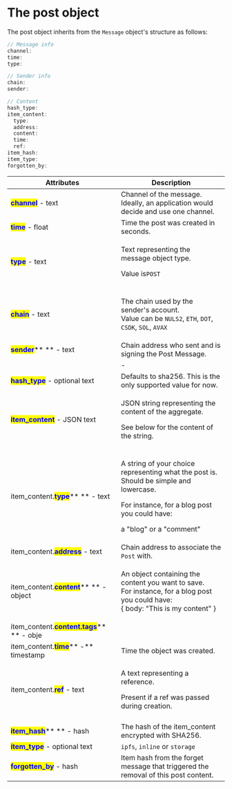 # The post object

The post object inherits from the `Message` object's structure as follows:

```javascript
// Message info
channel:
time:
type:

// Sender info
chain:
sender:

// Content
hash_type:
item_content:
  type:
  address:
  content:
  time:
  ref:
item_hash:
item_type:
forgotten_by:
```



| Attributes                                                                                                           | Description                                                                                                                                                                     |
| -------------------------------------------------------------------------------------------------------------------- | ------------------------------------------------------------------------------------------------------------------------------------------------------------------------------- |
| <mark style="color:blue;">**channel**</mark> - text                                                                  | Channel of the message. Ideally, an application would decide and use one channel.                                                                                               |
| <mark style="color:blue;">**time**</mark> - float                                                                    | Time the post was created in seconds.                                                                                                                                           |
| <mark style="color:blue;">**type**</mark> - text                                                                     | <p>Text representing the message object type.</p><p>Value is<code>POST</code></p>                                                                                               |
|                                                                                                                      |                                                                                                                                                                                 |
| <mark style="color:blue;">**chain**</mark> <mark style="color:blue;"></mark><mark style="color:blue;"></mark> - text | <p>The chain used by the sender's account. <br>Value can be <code>NULS2</code>, <code>ETH</code>, <code>DOT</code>, <code>CSDK</code>, <code>SOL</code>, <code>AVAX</code></p>  |
| <mark style="color:blue;">**sender**</mark>** ** - <mark style="color:blue;"></mark> text                            | Chain address who sent and is signing the Post Message.                                                                                                                         |
|                                                                                                                      | -                                                                                                                                                                               |
| <mark style="color:blue;">**hash\_type**</mark> - optional text                                                      | Defaults to sha256. This is the only supported value for now.                                                                                                                   |
| <mark style="color:blue;">**item\_content**</mark> - JSON text                                                       | <p>JSON string representing the content of the aggregate. </p><p>See below for the content of the string.</p>                                                                   |
|                                                                                                                      |                                                                                                                                                                                 |
| item\_content.<mark style="color:blue;">**type**</mark>** ** - text                                                  | <p>A string of your choice representing what the post is. Should be simple and lowercase.</p><p>For instance, for a blog post you could have:</p><p>a "blog" or a "comment"</p> |
| item\_content.<mark style="color:blue;">**address**</mark> - text                                                    | Chain address to associate the `Post` with.                                                                                                                                     |
| item\_content.<mark style="color:blue;">**content**</mark>** ** - object                                             | <p>An object containing the content you want to save. <br>For instance, for a blog post you could have:<br>{ body: "This is my content" }</p>                                   |
| item\_content.<mark style="color:blue;">**content.tags**</mark>** ** - obje                                          |                                                                                                                                                                                 |
| item\_content.<mark style="color:blue;">**time**</mark>** -** timestamp                                              | Time the object was created.                                                                                                                                                    |
| item\_content.<mark style="color:blue;">**ref**</mark> - text                                                        | <p>A text representing a reference.</p><p>Present if a ref was passed during creation.</p>                                                                                      |
|                                                                                                                      |                                                                                                                                                                                 |
| <mark style="color:blue;">**item\_hash**</mark>** ** - hash                                                          | The hash of the item\_content encrypted with SHA256.                                                                                                                            |
| <mark style="color:blue;">**item\_type**</mark> - optional text                                                      | `ipfs`, `inline` or `storage`                                                                                                                                                   |
| <mark style="color:blue;">**forgotten\_by**</mark> - hash                                                            | Item hash from the forget message that triggered the removal of this post content.                                                                                              |

